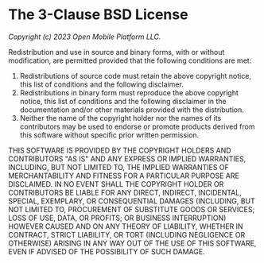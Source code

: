 # The 3-Clause BSD License

_Copyright (c) 2023 Open Mobile Platform LLC._

Redistribution and use in source and binary forms,
with or without modification,
are permitted provided that the following conditions are met:

1. Redistributions of source code must retain
   the above copyright notice, this list of conditions and the following disclaimer.
2. Redistributions in binary form must reproduce
   the above copyright notice, this list of conditions and the following disclaimer
   in the documentation and/or other materials provided with the distribution.
3. Neither the name of the copyright holder nor the names of its contributors
   may be used to endorse or promote products derived from this software
   without specific prior written permission.

THIS SOFTWARE IS PROVIDED BY THE COPYRIGHT HOLDERS AND CONTRIBUTORS "AS IS"
AND ANY EXPRESS OR IMPLIED WARRANTIES, INCLUDING, BUT NOT LIMITED TO,
THE IMPLIED WARRANTIES OF MERCHANTABILITY AND FITNESS
FOR A PARTICULAR PURPOSE ARE DISCLAIMED.
IN NO EVENT SHALL THE COPYRIGHT HOLDER OR CONTRIBUTORS BE LIABLE
FOR ANY DIRECT, INDIRECT, INCIDENTAL, SPECIAL, EXEMPLARY, OR CONSEQUENTIAL DAMAGES
(INCLUDING, BUT NOT LIMITED TO, PROCUREMENT OF SUBSTITUTE GOODS OR SERVICES;
LOSS OF USE, DATA, OR PROFITS; OR BUSINESS INTERRUPTION)
HOWEVER CAUSED AND ON ANY THEORY OF LIABILITY,
WHETHER IN CONTRACT, STRICT LIABILITY, OR TORT
(INCLUDING NEGLIGENCE OR OTHERWISE)
ARISING IN ANY WAY OUT OF THE USE OF THIS SOFTWARE,
EVEN IF ADVISED OF THE POSSIBILITY OF SUCH DAMAGE.

